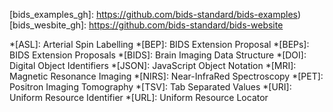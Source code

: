 [openneuro]: https://openneuro.org
[bids_google_group]: https://groups.google.com/forum/#!forum/bids-discussion
[brainhack_mattermost]: https://mattermost.brainhack.org
[specification]: https://bids-specification.readthedocs.io
[specification_gh]: https://github.com/bids-standard/bids-specification
[bids_standard]: https://github.com/bids-standard
[bids_examples_gh]: https://github.com/bids-standard/bids-examples)
[bids_wesbite_gh]: https://github.com/bids-standard/bids-website


<!-- tool tips  -->

*[ASL]: Arterial Spin Labelling
*[BEP]: BIDS Extension Proposal
*[BEPs]: BIDS Extension Proposals
*[BIDS]: Brain Imaging Data Structure
*[DOI]: Digital Object Identifiers
*[JSON]: JavaScript Object Notation
*[MRI]: Magnetic Resonance Imaging
*[NIRS]: Near-InfraRed Spectroscopy
*[PET]: Positron Imaging Tomography
*[TSV]: Tab Separated Values
*[URI]: Uniform Resource Identifier
*[URL]: Uniform Resource Locator
